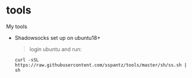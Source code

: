 # tools
My tools
- Shadowsocks set up on ubuntu18+
  > login ubuntu and run:
  ```shell
  curl -sSL https://raw.githubusercontent.com/sspantz/tools/master/sh/ss.sh | sh
  ```

